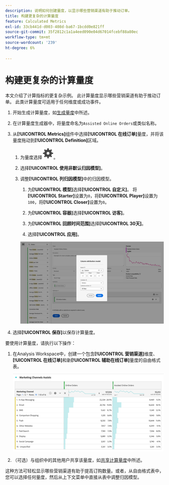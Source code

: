 ```yaml
---
description: 说明如何创建量度，以显示哪些营销渠道有助于推动订单。
title: 构建更复杂的计算量度
feature: Calculated Metrics
exl-id: 33cb441d-d003-408d-ba67-1bcdd0e821ff
source-git-commit: 35f2812c1a1a4eed090e04d67014fcebf88a80ec
workflow-type: tm+mt
source-wordcount: '239'
ht-degree: 6%

---
```


# 构建更复杂的计算量度

本文介绍了计算指标的更复杂示例。 此计算量度显示哪些营销渠道有助于推动订单。 此类计算量度可适用于任何维度或成功事件。

1. 开始生成计算量度，如[生成量度](/help/components/c-calcmetrics/c-workflow/cm-workflow/c-build-metrics/cm-build-metrics.md)中所述。

1. 在计算量度生成器中，将量度命名为`Assisted Online Orders`或类似名称。

1. 从&#x200B;**[!UICONTROL Metrics]**&#x200B;组件中选择&#x200B;**[!UICONTROL 在线订单]**&#x200B;量度，并将该量度拖动到&#x200B;**[!UICONTROL Definition]**&#x200B;区域。

   1. 为量度选择![设置](/help/assets/icons/Setting.svg)。
   1. 选择&#x200B;**[!UICONTROL 使用非默认归因模型]**。
   1. 调整&#x200B;**[!UICONTROL 列归因模型]**&#x200B;中的归因模型。
      1. 为&#x200B;**[!UICONTROL 模型]**&#x200B;选择&#x200B;**[!UICONTROL 自定义]**。 将&#x200B;**[!UICONTROL Starter]**&#x200B;设置为`0`，将&#x200B;**[!UICONTROL Player]**&#x200B;设置为`100`，将&#x200B;**[!UICONTROL Closer]**&#x200B;设置为`0`。
      1. 为&#x200B;**[!UICONTROL 容器]**&#x200B;选择&#x200B;**[!UICONTROL 访客]**。
      1. 为&#x200B;**[!UICONTROL 回顾时间范围]**&#x200B;选择&#x200B;**[!UICONTROL 30天]**。

      1. 选择&#x200B;**[!UICONTROL 应用]**。

      ![列归因模型](assets/complex-calculated-metric.png)

1. 选择&#x200B;**[!UICONTROL 保存]**&#x200B;以保存计算量度。

要使用计算量度，请执行以下操作：

1. 在Analysis Workspace中，创建一个包含&#x200B;**[!UICONTROL 营销渠道]**&#x200B;维度、**[!UICONTROL 在线订单]**&#x200B;和新&#x200B;**[!UICONTROL 辅助在线订单]**&#x200B;量度的自由格式表。

   ![营销渠道辅助在线订单](assets/marketing-channel-assists.png)

1. （可选）与组织中的其他用户共享该量度，如[共享计算量度](/help/components/c-calcmetrics/c-workflow/cm-workflow/cm-sharing.md)中所述。

这种方法可轻松显示哪些营销渠道有助于提高订购数量。或者，从自由格式表中，您可以选择任何量度，然后从上下文菜单中直接从表中调整归因模型。
